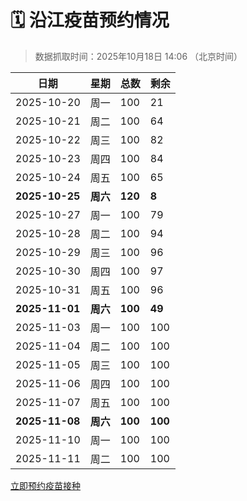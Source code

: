 # 🗓️ 沿江疫苗预约情况

> 数据抓取时间：2025年10月18日 14:06 （北京时间）

| 日期 | 星期 | 总数 | 剩余 |
|------|------|------|------|
| 2025-10-20 | 周一 | 100 | 21 |
| 2025-10-21 | 周二 | 100 | 64 |
| 2025-10-22 | 周三 | 100 | 82 |
| 2025-10-23 | 周四 | 100 | 84 |
| 2025-10-24 | 周五 | 100 | 65 |
| **2025-10-25** | **周六** | **120** | **8** |
| 2025-10-27 | 周一 | 100 | 79 |
| 2025-10-28 | 周二 | 100 | 94 |
| 2025-10-29 | 周三 | 100 | 96 |
| 2025-10-30 | 周四 | 100 | 97 |
| 2025-10-31 | 周五 | 100 | 96 |
| **2025-11-01** | **周六** | **100** | **49** |
| 2025-11-03 | 周一 | 100 | 100 |
| 2025-11-04 | 周二 | 100 | 100 |
| 2025-11-05 | 周三 | 100 | 100 |
| 2025-11-06 | 周四 | 100 | 100 |
| 2025-11-07 | 周五 | 100 | 100 |
| **2025-11-08** | **周六** | **100** | **100** |
| 2025-11-10 | 周一 | 100 | 100 |
| 2025-11-11 | 周二 | 100 | 100 |


<div class="button-container">
<a class="btn" href="http://yfzweb.ishequ.net/#/login" target="_blank">立即预约疫苗接种</a>
</div>
